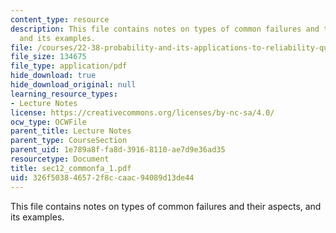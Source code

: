 ```yaml
---
content_type: resource
description: This file contains notes on types of common failures and their aspects,
  and its examples.
file: /courses/22-38-probability-and-its-applications-to-reliability-quality-control-and-risk-assessment-fall-2005/326f503846572f8ccaac94089d13de44_sec12_commonfa_1.pdf
file_size: 134675
file_type: application/pdf
hide_download: true
hide_download_original: null
learning_resource_types:
- Lecture Notes
license: https://creativecommons.org/licenses/by-nc-sa/4.0/
ocw_type: OCWFile
parent_title: Lecture Notes
parent_type: CourseSection
parent_uid: 1e789a8f-fa8d-3916-8110-ae7d9e36ad35
resourcetype: Document
title: sec12_commonfa_1.pdf
uid: 326f5038-4657-2f8c-caac-94089d13de44
---
```

This file contains notes on types of common failures and their aspects, and its examples.